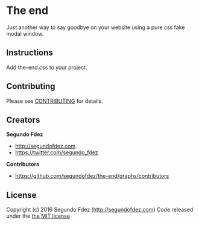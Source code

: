 # The end

Just another way to say goodbye on your website using a pure css fake modal window.


## Instructions

Add the-end.css to your project.


## Contributing

Please see [CONTRIBUTING](https://github.com/segundofdez/the-end/blob/master/CONTRIBUTING.md) for details.


## Creators

**Segundo Fdez**

- <http://segundofdez.com>
- <https://twitter.com/segundo_fdez>


**Contributors**
- <https://github.com/segundofdez/the-end/graphs/contributors>


## License
Copyright (c) 2016 Segundo Fdez (http://segundofdez.com) Code released under the [the MIT license](https://github.com/segundofdez/the-end/blob/master/LICENSE.md)
